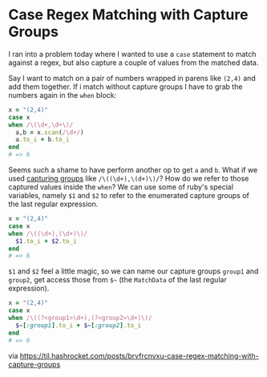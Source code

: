 # Case Regex Matching with Capture Groups

I ran into a problem today where I wanted to use a `case` statement to match
against a regex, but also capture a couple of values from the matched data. 

Say I want to match on a pair of numbers wrapped in parens like `(2,4)` and add
them together. If i match without capture groups I have to grab the numbers
again in the `when` block:

``` ruby
x = "(2,4)"
case x
when /\(\d+,\d+\)/
  a,b = x.scan(/\d+/)
  a.to_i + b.to_i
end
# => 6
```

Seems such a shame to have perform another op to get `a` and `b`. What if we
used [capturing
groups](https://ruby-doc.org/3.3.6/Regexp.html#class-Regexp-label-Groups+and+Captures)
like `/\((\d+),\(d+)\)/`? How do we refer to those captured values inside the
`when`? We can use some of ruby's special variables, namely `$1` and `$2` to
refer to the enumerated capture groups of the last regular expression.

``` ruby
x = "(2,4)"
case x
when /\((\d+),(\d+)\)/
  $1.to_i + $2.to_i
end
# => 6
```

`$1` and `$2`  feel a little magic, so we can name our capture groups `group1`
and `group2`, get access those from `$~` (the `MatchData` of the last regular
expression).

``` ruby
x = "(2,4)"
case x
when /\((?<group1>\d+),(?<group2>\d+)\)/
  $~[:group1].to_i + $~[:group2].to_i
end
# => 6
```

via https://til.hashrocket.com/posts/brvfrcnvxu-case-regex-matching-with-capture-groups
